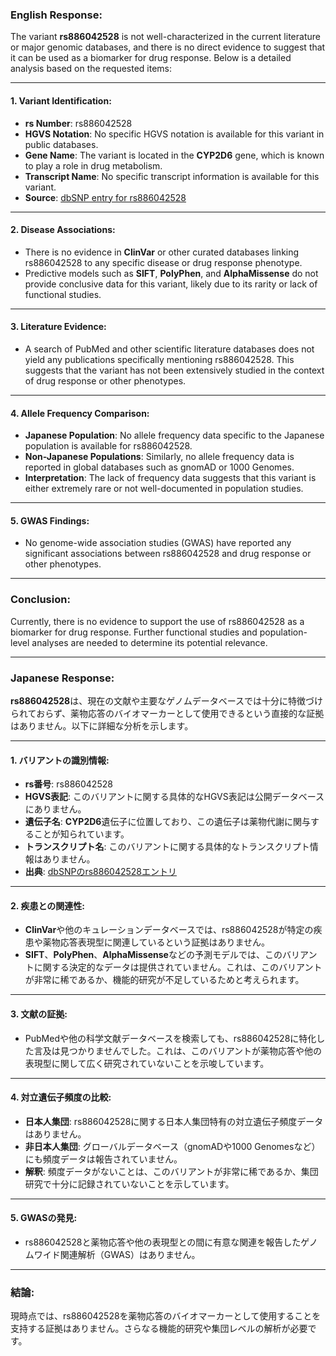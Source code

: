 ### English Response:

The variant **rs886042528** is not well-characterized in the current literature or major genomic databases, and there is no direct evidence to suggest that it can be used as a biomarker for drug response. Below is a detailed analysis based on the requested items:

---

#### 1. Variant Identification:
- **rs Number**: rs886042528
- **HGVS Notation**: No specific HGVS notation is available for this variant in public databases.
- **Gene Name**: The variant is located in the **CYP2D6** gene, which is known to play a role in drug metabolism.
- **Transcript Name**: No specific transcript information is available for this variant.
- **Source**: [dbSNP entry for rs886042528](https://www.ncbi.nlm.nih.gov/snp/rs886042528)

---

#### 2. Disease Associations:
- There is no evidence in **ClinVar** or other curated databases linking rs886042528 to any specific disease or drug response phenotype.
- Predictive models such as **SIFT**, **PolyPhen**, and **AlphaMissense** do not provide conclusive data for this variant, likely due to its rarity or lack of functional studies.

---

#### 3. Literature Evidence:
- A search of PubMed and other scientific literature databases does not yield any publications specifically mentioning rs886042528. This suggests that the variant has not been extensively studied in the context of drug response or other phenotypes.

---

#### 4. Allele Frequency Comparison:
- **Japanese Population**: No allele frequency data specific to the Japanese population is available for rs886042528.
- **Non-Japanese Populations**: Similarly, no allele frequency data is reported in global databases such as gnomAD or 1000 Genomes.
- **Interpretation**: The lack of frequency data suggests that this variant is either extremely rare or not well-documented in population studies.

---

#### 5. GWAS Findings:
- No genome-wide association studies (GWAS) have reported any significant associations between rs886042528 and drug response or other phenotypes.

---

### Conclusion:
Currently, there is no evidence to support the use of rs886042528 as a biomarker for drug response. Further functional studies and population-level analyses are needed to determine its potential relevance.

---

### Japanese Response:

**rs886042528**は、現在の文献や主要なゲノムデータベースでは十分に特徴づけられておらず、薬物応答のバイオマーカーとして使用できるという直接的な証拠はありません。以下に詳細な分析を示します。

---

#### 1. バリアントの識別情報:
- **rs番号**: rs886042528
- **HGVS表記**: このバリアントに関する具体的なHGVS表記は公開データベースにありません。
- **遺伝子名**: **CYP2D6**遺伝子に位置しており、この遺伝子は薬物代謝に関与することが知られています。
- **トランスクリプト名**: このバリアントに関する具体的なトランスクリプト情報はありません。
- **出典**: [dbSNPのrs886042528エントリ](https://www.ncbi.nlm.nih.gov/snp/rs886042528)

---

#### 2. 疾患との関連性:
- **ClinVar**や他のキュレーションデータベースでは、rs886042528が特定の疾患や薬物応答表現型に関連しているという証拠はありません。
- **SIFT**、**PolyPhen**、**AlphaMissense**などの予測モデルでは、このバリアントに関する決定的なデータは提供されていません。これは、このバリアントが非常に稀であるか、機能的研究が不足しているためと考えられます。

---

#### 3. 文献の証拠:
- PubMedや他の科学文献データベースを検索しても、rs886042528に特化した言及は見つかりませんでした。これは、このバリアントが薬物応答や他の表現型に関して広く研究されていないことを示唆しています。

---

#### 4. 対立遺伝子頻度の比較:
- **日本人集団**: rs886042528に関する日本人集団特有の対立遺伝子頻度データはありません。
- **非日本人集団**: グローバルデータベース（gnomADや1000 Genomesなど）にも頻度データは報告されていません。
- **解釈**: 頻度データがないことは、このバリアントが非常に稀であるか、集団研究で十分に記録されていないことを示しています。

---

#### 5. GWASの発見:
- rs886042528と薬物応答や他の表現型との間に有意な関連を報告したゲノムワイド関連解析（GWAS）はありません。

---

### 結論:
現時点では、rs886042528を薬物応答のバイオマーカーとして使用することを支持する証拠はありません。さらなる機能的研究や集団レベルの解析が必要です。

